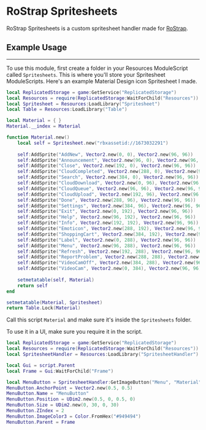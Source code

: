 # RoStrap Spritesheets

RoStrap Spritesheets is a custom spritesheet handler made for [RoStrap](https://github.com/RoStrap).


## Example Usage
------

To use this module, first create a folder in your Resources ModuleScript called `Spritesheets`. This is where you'll store your Spritesheet ModuleScripts. Here's an example Material Design icon Spritesheet I made.

```lua
local ReplicatedStorage = game:GetService("ReplicatedStorage")
local Resources = require(ReplicatedStorage:WaitForChild("Resources"))
local Spritesheet = Resources:LoadLibrary("Spritesheet")
local Table = Resources:LoadLibrary("Table")

local Material = { }
Material.__index = Material

function Material.new()
	local self = Spritesheet.new("rbxassetid://1673032291")
	
	self:AddSprite("AddNew", Vector2.new(0, 0), Vector2.new(96, 96))
	self:AddSprite("Announcement", Vector2.new(96, 0), Vector2.new(96, 96))
	self:AddSprite("Close", Vector2.new(192, 0), Vector2.new(96, 96))
	self:AddSprite("CloudCompleted", Vector2.new(288, 0), Vector2.new(96, 96))
	self:AddSprite("Search", Vector2.new(384, 0), Vector2.new(96, 96))
	self:AddSprite("CloudDownload", Vector2.new(0, 96), Vector2.new(96, 96))
	self:AddSprite("CloudQueue", Vector2.new(96, 96), Vector2.new(96, 96))
	self:AddSprite("CloudUpload", Vector2.new(192, 96), Vector2.new(96, 96))
	self:AddSprite("Done", Vector2.new(288, 96), Vector2.new(96, 96))
	self:AddSprite("Settings", Vector2.new(384, 96), Vector2.new(96, 96))
	self:AddSprite("Exit", Vector2.new(0, 192), Vector2.new(96, 96))
	self:AddSprite("Help", Vector2.new(96, 192), Vector2.new(96, 96))
	self:AddSprite("Info", Vector2.new(192, 192), Vector2.new(96, 96))
	self:AddSprite("Emoticon", Vector2.new(288, 192), Vector2.new(96, 96))
	self:AddSprite("ShoppingCart", Vector2.new(384, 192), Vector2.new(96, 96))
	self:AddSprite("Label", Vector2.new(0, 288), Vector2.new(96, 96))
	self:AddSprite("Menu", Vector2.new(96, 288), Vector2.new(96, 96))
	self:AddSprite("Refresh", Vector2.new(192, 288), Vector2.new(96, 96))
	self:AddSprite("ReportProblem", Vector2.new(288, 288), Vector2.new(96, 96))
	self:AddSprite("VideoCamOff", Vector2.new(384, 288), Vector2.new(96, 96))
	self:AddSprite("VideoCam", Vector2.new(0, 384), Vector2.new(96, 96))
	
	setmetatable(self, Material)
	return self
end

setmetatable(Material, Spritesheet)
return Table.Lock(Material)
```

Call this script `Material` and make sure it's inside the `Spritesheets` folder.

To use it in a UI, make sure you require it in the script.

```lua
local ReplicatedStorage = game:GetService("ReplicatedStorage")
local Resources = require(ReplicatedStorage:WaitForChild("Resources"))
local SpritesheetHandler = Resources:LoadLibrary("SpritesheetHandler")

local Gui = script.Parent
local Frame = Gui:WaitForChild("Frame")

local MenuButton = SpritesheetHandler:GetImageButton("Menu", "Material")
MenuButton.AnchorPoint = Vector2.new(0.5, 0.5)
MenuButton.Name = "MenuButton"
MenuButton.Position = UDim2.new(0.5, 0, 0.5, 0)
MenuButton.Size = UDim2.new(0, 30, 0, 30)
MenuButton.ZIndex = 2
MenuButton.ImageColor3 = Color.FromHex("#949494")
MenuButton.Parent = Frame
```

